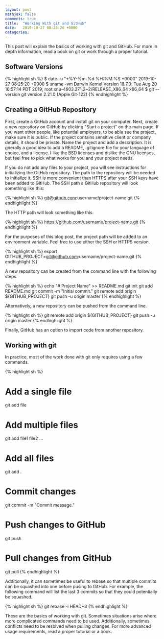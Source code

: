 ```yaml
---
layout: post
mathjax: false
comments: true
title:  "Working With git and GitHub"
date:   2019-10-27 08:25:20 +0000
categories: 
---
```

This post will explain the basics of working with git and GitHub.
For more in depth information, read a book on git or work through a proper tutorial.

## Software Versions

{% highlight sh %}
$ date -u "+%Y-%m-%d %H:%M:%S +0000"
2019-10-27 08:25:20 +0000
$ uname -vm
Darwin Kernel Version 18.7.0: Tue Aug 20 16:57:14 PDT 2019; root:xnu-4903.271.2~2/RELEASE_X86_64 x86_64
$ git --version
git version 2.21.0 (Apple Git-122)
{% endhighlight %}

## Creating a GitHub Repository

First, create a GitHub account and install git on your computer.
Next, create a new repository on GitHub by clicking "Start a project" on the main page.
If you want other people, like potential employers, to be able see the project, make sure it is public.
If the project contains sensitive client or company details, it should be private.
Name the project and add a description.
It is gnerally a good idea to add a README, .gitignore file for your language of choice, and a license.
I like the BSD licenses and dislike the GNU licenses, but feel free to pick what works for you and your project needs.

If you do not add any files to your project, you will see instructions for initializing the GitHub repository.
The path to the repository will be needed to initialize it.
SSH is more convenient than HTTPS after your SSH keys have been added to GitHub.
The SSH path a GitHub repository will look something like this:

{% highlight sh %}
git@github.com:username/project-name.git
{% endhighlight %}

The HTTP path will look something like this.

{% highlight sh %}
https://github.com/username/project-name.git
{% endhighlight %}

For the purposes of this blog post, the project path will be added to an environment variable.
Feel free to use either the SSH or HTTPS version.

{% highlight sh %}
export GITHUB_PROJECT=git@github.com:username/project-name.git
{% endhighlight %}

A new repository can be created from the command line with the following steps.

{% highlight sh %}
echo "# Project Name" >> README.md
git init
git add README.md
git commit -m "Initial commit."
git remote add origin ${GITHUB_PROJECT}
git push -u origin master
{% endhighlight %}

Alternatively, a new repository can be pushed from the command line.

{% highlight sh %}
git remote add origin ${GITHUB_PROJECT}
git push -u origin master
{% endhighlight %}

Finally, GitHub has an option to import code from another repository.

## Working with git

In practice, most of the work done with git only requires using a few commands.

{% highlight sh %}
# Add a single file
git add file

# Add multiple files
git add file1 file2 ...

# Add all files
git add .

# Commit changes
git commit -m "Commit message."

# Push changes to GitHub
git push

# Pull changes from GitHub
git pull
{% endhighlight %}

Additionally, it can sometimes be useful to rebase so that multiple commits can be squashed into one before pusing to GitHub.
For example, the following command will list the last 3 commits so that they could potentially be squashed.

{% highlight sh %}
git rebase -i HEAD~3
{% endhighlight %}

These are the basics of working with git.
Sometimes situations arise where more complicated commands need to be used.
Additionally, sometimes conflicts need to be resolved when pulling changes.
For more advanced usage requirements, read a proper tutorial or a book.

